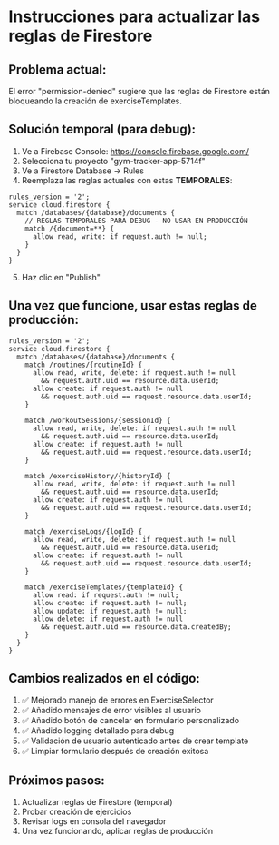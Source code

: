 # Instrucciones para actualizar las reglas de Firestore

## Problema actual:
El error "permission-denied" sugiere que las reglas de Firestore están bloqueando la creación de exerciseTemplates.

## Solución temporal (para debug):
1. Ve a Firebase Console: https://console.firebase.google.com/
2. Selecciona tu proyecto "gym-tracker-app-5714f"  
3. Ve a Firestore Database → Rules
4. Reemplaza las reglas actuales con estas **TEMPORALES**:

```
rules_version = '2';
service cloud.firestore {
  match /databases/{database}/documents {
    // REGLAS TEMPORALES PARA DEBUG - NO USAR EN PRODUCCIÓN
    match /{document=**} {
      allow read, write: if request.auth != null;
    }
  }
}
```

5. Haz clic en "Publish"

## Una vez que funcione, usar estas reglas de producción:

```
rules_version = '2';
service cloud.firestore {
  match /databases/{database}/documents {
    match /routines/{routineId} {
      allow read, write, delete: if request.auth != null 
        && request.auth.uid == resource.data.userId;
      allow create: if request.auth != null 
        && request.auth.uid == request.resource.data.userId;
    }

    match /workoutSessions/{sessionId} {
      allow read, write, delete: if request.auth != null 
        && request.auth.uid == resource.data.userId;
      allow create: if request.auth != null 
        && request.auth.uid == request.resource.data.userId;
    }

    match /exerciseHistory/{historyId} {
      allow read, write, delete: if request.auth != null 
        && request.auth.uid == resource.data.userId;
      allow create: if request.auth != null 
        && request.auth.uid == request.resource.data.userId;
    }

    match /exerciseLogs/{logId} {
      allow read, write, delete: if request.auth != null 
        && request.auth.uid == resource.data.userId;
      allow create: if request.auth != null 
        && request.auth.uid == request.resource.data.userId;
    }

    match /exerciseTemplates/{templateId} {
      allow read: if request.auth != null;
      allow create: if request.auth != null;
      allow update: if request.auth != null;
      allow delete: if request.auth != null 
        && request.auth.uid == resource.data.createdBy;
    }
  }
}
```

## Cambios realizados en el código:
1. ✅ Mejorado manejo de errores en ExerciseSelector
2. ✅ Añadido mensajes de error visibles al usuario
3. ✅ Añadido botón de cancelar en formulario personalizado
4. ✅ Añadido logging detallado para debug
5. ✅ Validación de usuario autenticado antes de crear template
6. ✅ Limpiar formulario después de creación exitosa

## Próximos pasos:
1. Actualizar reglas de Firestore (temporal)
2. Probar creación de ejercicios
3. Revisar logs en consola del navegador
4. Una vez funcionando, aplicar reglas de producción